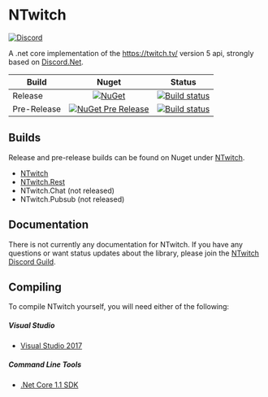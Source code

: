 # NTwitch
[![Discord](https://discordapp.com/api/guilds/257698577894080512/widget.png)](https://discord.gg/yd8x2wM)

A .net core implementation of the https://twitch.tv/ version 5 api, strongly based on [Discord.Net](https://github.com/RogueException/Discord.Net).

| Build       | Nuget  | Status  |
| ----------- |:------:|:-------:|
| Release     | [![NuGet](https://img.shields.io/nuget/v/NTwitch.svg)](https://www.nuget.org/packages/NTwitch) | [![Build status](https://ci.appveyor.com/api/projects/status/3druvy47ds3uld47/branch/master?svg=true)](https://ci.appveyor.com/project/Aux/ntwitch/branch/master)|
| Pre-Release | [![NuGet Pre Release](https://img.shields.io/nuget/vpre/NTwitch.svg)](https://www.nuget.org/packages/NTwitch) | [![Build status](https://ci.appveyor.com/api/projects/status/3druvy47ds3uld47/branch/dev?svg=true)](https://ci.appveyor.com/project/Aux/ntwitch/branch/dev) |

## Builds
Release and pre-release builds can be found on Nuget under [NTwitch](https://www.nuget.org/packages/NTwitch/).

- [NTwitch](https://www.nuget.org/packages/NTwitch/)
- [NTwitch.Rest](https://www.nuget.org/packages/NTwitch.Rest/)
- NTwitch.Chat (not released)
- NTwitch.Pubsub (not released)

## Documentation
There is not currently any documentation for NTwitch. If you have any questions or want status updates about the library, please join the [NTwitch Discord Guild](https://discord.gg/yd8x2wM).

## Compiling
To compile NTwitch yourself, you will need either of the following:

##### Visual Studio
- [Visual Studio 2017](https://www.microsoft.com/net/core#windowsvs2017)

##### Command Line Tools
- [.Net Core 1.1 SDK](https://www.microsoft.com/net/download/core)
